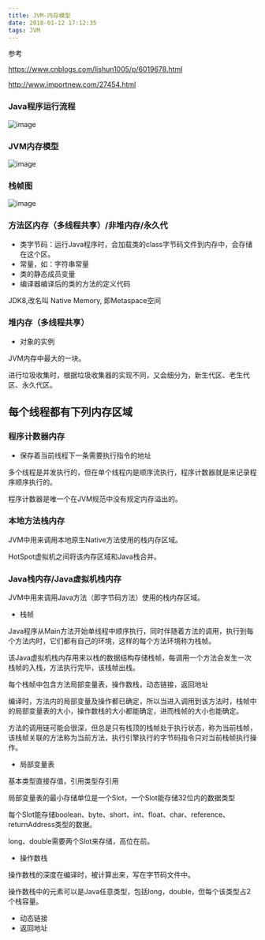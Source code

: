 ```yaml
---
title: JVM-内存模型
date: 2018-01-12 17:12:35
tags: JVM
---
```


参考 

https://www.cnblogs.com/lishun1005/p/6019678.html

http://www.importnew.com/27454.html

### Java程序运行流程
![image](https://note.youdao.com/yws/api/personal/file/D96907FE11F14427BA6681B964FBCEFC?method=download&shareKey=e8d53230aec525655eb52c4ff4a02ecc)

### JVM内存模型
![image](https://note.youdao.com/yws/api/personal/file/CDA244EA5C364D1A9E8419A65293C2B9?method=download&shareKey=8a06f12346301e984cb8871b33dcf10f)

### 栈帧图
![image](https://note.youdao.com/yws/api/personal/file/7E061D6E7808411CA88435FDBDA98746?method=download&shareKey=6becf3898e6cd1201f8553b7bd4de97d)

### 方法区内存（多线程共享）/非堆内存/永久代
* 类字节码：运行Java程序时，会加载类的class字节码文件到内存中，会存储在这个区。
* 常量，如：字符串常量
* 类的静态成员变量
* 编译器编译后的类的方法的定义代码

JDK8,改名叫 Native Memory, 即Metaspace空间

### 堆内存（多线程共享）
* 对象的实例

JVM内存中最大的一块。

进行垃圾收集时，根据垃圾收集器的实现不同，又会细分为，新生代区、老生代区、永久代区。

## 每个线程都有下列内存区域
### 程序计数器内存
* 保存着当前线程下一条需要执行指令的地址

多个线程是并发执行的，但在单个线程内是顺序流执行，程序计数器就是来记录程序顺序执行的。

程序计数器是唯一个在JVM规范中没有规定内存溢出的。

### 本地方法栈内存
JVM中用来调用本地原生Native方法使用的栈内存区域。

HotSpot虚拟机之间将该内存区域和Java栈合并。

### Java栈内存/Java虚拟机栈内存
JVM中用来调用Java方法（即字节码方法）使用的栈内存区域。

* 栈帧

Java程序从Main方法开始单线程中顺序执行，同时伴随着方法的调用，执行到每个方法内时，它们都有自己的环境，这样的每个方法环境称为栈帧。

该Java虚拟机栈内存用来以栈的数据结构存储栈帧，每调用一个方法会发生一次栈帧的入栈，方法执行完毕，该栈帧出栈。

每个栈帧中包含方法局部变量表，操作数栈，动态链接，返回地址

编译时，方法内的局部变量及操作都已确定，所以当进入调用到该方法时，栈帧中的局部变量表的大小，操作数栈的大小都能确定，进而栈帧的大小也能确定。

方法的调用链可能会很深，但总是只有栈顶的栈帧处于执行状态，称为当前栈帧，该栈帧关联的方法称为当前方法，执行引擎执行的字节码指令只对当前栈帧执行操作。

* 局部变量表

基本类型直接存值，引用类型存引用

局部变量表的最小存储单位是一个Slot，一个Slot能存储32位内的数据类型

每个Slot能存储boolean、byte、short、int、float、char、reference、returnAddress类型的数据。

long、double需要两个Slot来存储，高位在前。

* 操作数栈

操作数栈的深度在编译时，被计算出来，写在字节码文件中。

操作数栈中的元素可以是Java任意类型，包括long，double，但每个该类型占2个栈容量。

* 动态链接
* 返回地址


